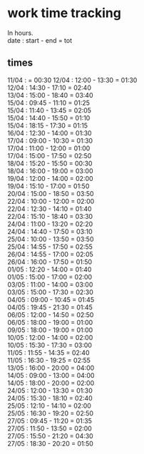 # work time tracking

In hours.  
date : start - end = tot  

## times

11/04 : = 00:30
12/04 : 12:00 - 13:30 = 01:30  
12/04 : 14:30 - 17:10 = 02:40  
13/04 : 15:00 - 18:40 = 03:40  
15/04 : 09:45 - 11:10 = 01:25  
15/04 : 11:40 - 13:45 = 02:05  
15/04 : 14:40 - 15:50 = 01:10  
15/04 : 18:15 - 17:30 = 01:15  
16/04 : 12:30 - 14:00 = 01:30  
17/04 : 09:00 - 10:30 = 01:30  
17/04 : 11:00 - 12:00 = 01:00  
17/04 : 15:00 - 17:50 = 02:50  
18/04 : 15:20 - 15:50 = 00:30  
18/04 : 16:00 - 19:00 = 03:00  
19/04 : 12:00 - 14:00 = 02:00  
19/04 : 15:10 - 17:00 = 01:50  
20/04 : 15:00 - 18:50 = 03:50  
22/04 : 10:00 - 12:00 = 02:00  
22/04 : 12:30 - 14:10 = 01:40  
22/04 : 15:10 - 18:40 = 03:30  
24/04 : 11:00 - 13:20 = 02:20  
24/04 : 14:40 - 17:50 = 03:10  
25/04 : 10:00 - 13:50 = 03:50  
25/04 : 14:55 - 17:50 = 02:55  
26/04 : 14:55 - 17:00 = 02:05  
26/04 : 16:00 - 17:50 = 01:50  
01/05 : 12:20 - 14:00 = 01:40  
01/05 : 15:00 - 17:00 = 02:00  
03/05 : 11:00 - 14:00 = 03:00  
03/05 : 15:00 - 17:30 = 02:30  
04/05 : 09:00 - 10:45 = 01:45  
04/05 : 19:45 - 21:30 = 01:45  
06/05 : 12:00 - 14:50 = 02:50  
06/05 : 18:00 - 19:00 = 01:00  
09/05 : 18:00 - 19:00 = 01:00  
10/05 : 12:00 - 14:00 = 02:00  
10/05 : 15:30 - 17:30 = 03:00  
11/05 : 11:55 - 14:35 = 02:40  
11/05 : 16:30 - 19:25 = 02:55  
13/05 : 16:00 - 20:00 = 04:00  
14/05 : 09:00 - 13:00 = 04:00  
14/05 : 18:00 - 20:00 = 02:00  
24/05 : 12:00 - 13:30 = 01:30  
24/05 : 15:30 - 18:10 = 02:40  
25/05 : 12:10 - 14:10 = 02:00  
25/05 : 16:30 - 19:20 = 02:50  
27/05 : 09:45 - 11:20 = 01:35  
27/05 : 11:50 - 13:50 = 02:00  
27/05 : 15:50 - 21:20 = 04:30  
27/05 : 18:30 - 20:20 = 01:50  
